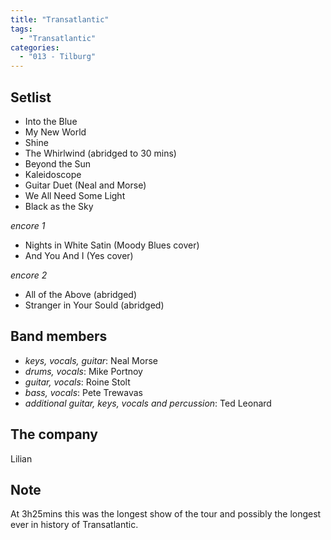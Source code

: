 ```yaml
---
title: "Transatlantic"
tags:
  - "Transatlantic"
categories:
  - "013 - Tilburg"
---
```

Setlist
-------
* Into the Blue
* My New World
* Shine
* The Whirlwind (abridged to 30 mins)
* Beyond the Sun
* Kaleidoscope
* Guitar Duet (Neal and Morse)
* We All Need Some Light
* Black as the Sky

_encore 1_

* Nights in White Satin (Moody Blues cover)
* And You And I (Yes cover)

_encore 2_

* All of the Above (abridged)
* Stranger in Your Sould (abridged)

Band members
------------
* _keys, vocals, guitar_: Neal Morse
* _drums, vocals_: Mike Portnoy
* _guitar, vocals_: Roine Stolt
* _bass, vocals_: Pete Trewavas
* _additional guitar, keys, vocals and percussion_: Ted Leonard

The company
-----------
Lilian

Note
----
At 3h25mins this was the longest show of the tour and possibly the longest ever in history of Transatlantic.
